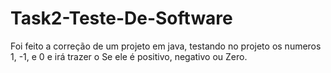 # Task2-Teste-De-Software




Foi feito a correção de um projeto em java, testando no projeto os numeros 1, -1, e 0 e irá trazer
o Se ele é positivo, negativo ou Zero.
